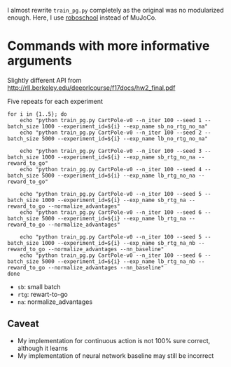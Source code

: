 I almost rewrite `train_pg.py` completely as the original was no modularized
enough. Here, I use [roboschool](https://github.com/openai/roboschool) instead of MuJoCo.

# Commands with more informative arguments

Slightly different API from
http://rll.berkeley.edu/deeprlcourse/f17docs/hw2_final.pdf

Five repeats for each experiment

```
for i in {1..5}; do
    echo "python train_pg.py CartPole-v0 --n_iter 100 --seed 1 --batch_size 1000 --experiment_id=${i} --exp_name sb_no_rtg_no_na"
    echo "python train_pg.py CartPole-v0 --n_iter 100 --seed 2 --batch_size 5000 --experiment_id=${i} --exp_name lb_no_rtg_no_na"

    echo "python train_pg.py CartPole-v0 --n_iter 100 --seed 3 --batch_size 1000 --experiment_id=${i} --exp_name sb_rtg_no_na --reward_to_go"
    echo "python train_pg.py CartPole-v0 --n_iter 100 --seed 4 --batch_size 5000 --experiment_id=${i} --exp_name lb_rtg_no_na --reward_to_go"

    echo "python train_pg.py CartPole-v0 --n_iter 100 --seed 5 --batch_size 1000 --experiment_id=${i} --exp_name sb_rtg_na --reward_to_go --normalize_advantages"
    echo "python train_pg.py CartPole-v0 --n_iter 100 --seed 6 --batch_size 5000 --experiment_id=${i} --exp_name lb_rtg_na --reward_to_go --normalize_advantages"

    echo "python train_pg.py CartPole-v0 --n_iter 100 --seed 5 --batch_size 1000 --experiment_id=${i} --exp_name sb_rtg_na_nb --reward_to_go --normalize_advantages --nn_baseline"
    echo "python train_pg.py CartPole-v0 --n_iter 100 --seed 6 --batch_size 5000 --experiment_id=${i} --exp_name lb_rtg_na_nb --reward_to_go --normalize_advantages --nn_baseline"
done
```

* `sb`: small batch
* `rtg`: rewart-to-go
* `na`: normalize_advantages


## Caveat

* My implementation for continuous action is not 100% sure correct, although it learns
* My implementation of neural network baseline may still be incorrect
